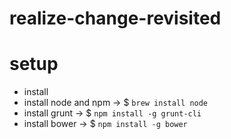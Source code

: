# realize-change-revisited

# setup
* install 
* install node and npm -> $ `brew install node`
* install grunt -> $ `npm install -g grunt-cli`
* install bower -> $ `npm install -g bower`
